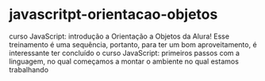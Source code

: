 # javascritpt-orientacao-objetos
  curso JavaScript: introdução a Orientação a Objetos da Alura! Esse treinamento é uma sequência, portanto, para ter um bom aproveitamento, é interessante ter concluído o curso JavaScript: primeiros passos com a linguagem, no qual começamos a montar o ambiente no qual estamos trabalhando
